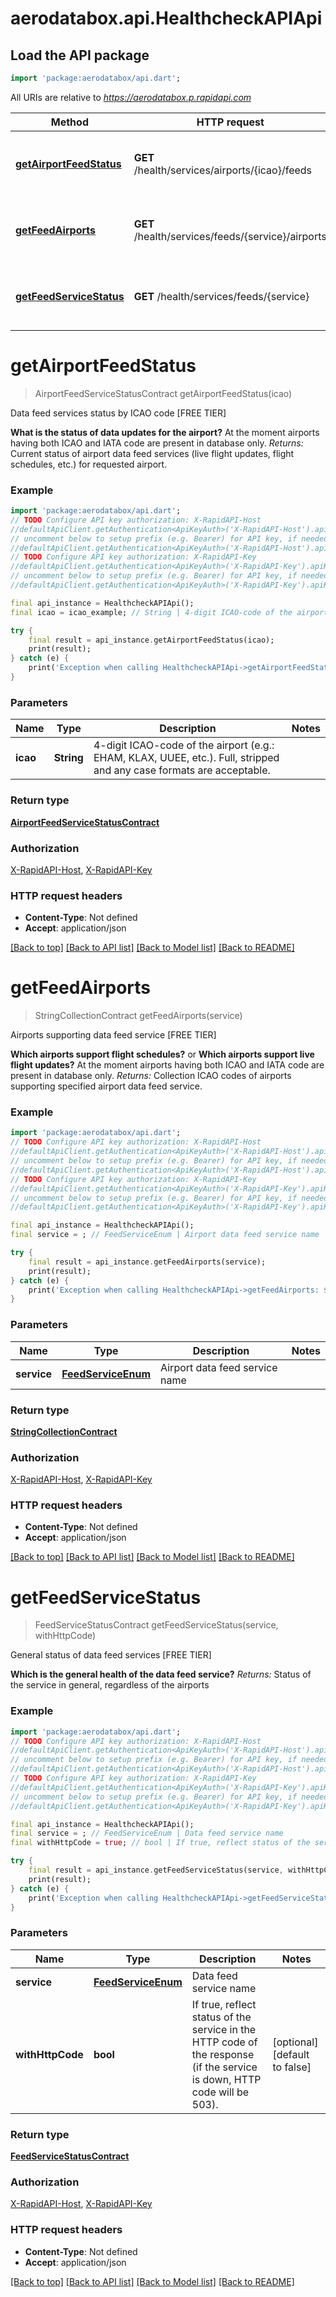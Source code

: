 # aerodatabox.api.HealthcheckAPIApi

## Load the API package
```dart
import 'package:aerodatabox/api.dart';
```

All URIs are relative to *https://aerodatabox.p.rapidapi.com*

Method | HTTP request | Description
------------- | ------------- | -------------
[**getAirportFeedStatus**](HealthcheckAPIApi.md#getairportfeedstatus) | **GET** /health/services/airports/{icao}/feeds | Data feed services status by ICAO code [FREE TIER]
[**getFeedAirports**](HealthcheckAPIApi.md#getfeedairports) | **GET** /health/services/feeds/{service}/airports | Airports supporting data feed service [FREE TIER]
[**getFeedServiceStatus**](HealthcheckAPIApi.md#getfeedservicestatus) | **GET** /health/services/feeds/{service} | General status of data feed services [FREE TIER]


# **getAirportFeedStatus**
> AirportFeedServiceStatusContract getAirportFeedStatus(icao)

Data feed services status by ICAO code [FREE TIER]

**What is the status of data updates for the airport?**    At the moment airports having both ICAO and IATA code are present in database only.    *Returns:* Current status of airport data feed services (live flight updates, flight schedules, etc.) for requested airport.

### Example
```dart
import 'package:aerodatabox/api.dart';
// TODO Configure API key authorization: X-RapidAPI-Host
//defaultApiClient.getAuthentication<ApiKeyAuth>('X-RapidAPI-Host').apiKey = 'YOUR_API_KEY';
// uncomment below to setup prefix (e.g. Bearer) for API key, if needed
//defaultApiClient.getAuthentication<ApiKeyAuth>('X-RapidAPI-Host').apiKeyPrefix = 'Bearer';
// TODO Configure API key authorization: X-RapidAPI-Key
//defaultApiClient.getAuthentication<ApiKeyAuth>('X-RapidAPI-Key').apiKey = 'YOUR_API_KEY';
// uncomment below to setup prefix (e.g. Bearer) for API key, if needed
//defaultApiClient.getAuthentication<ApiKeyAuth>('X-RapidAPI-Key').apiKeyPrefix = 'Bearer';

final api_instance = HealthcheckAPIApi();
final icao = icao_example; // String | 4-digit ICAO-code of the airport (e.g.: EHAM, KLAX, UUEE, etc.). Full, stripped and any case formats are acceptable.

try {
    final result = api_instance.getAirportFeedStatus(icao);
    print(result);
} catch (e) {
    print('Exception when calling HealthcheckAPIApi->getAirportFeedStatus: $e\n');
}
```

### Parameters

Name | Type | Description  | Notes
------------- | ------------- | ------------- | -------------
 **icao** | **String**| 4-digit ICAO-code of the airport (e.g.: EHAM, KLAX, UUEE, etc.). Full, stripped and any case formats are acceptable. | 

### Return type

[**AirportFeedServiceStatusContract**](AirportFeedServiceStatusContract.md)

### Authorization

[X-RapidAPI-Host](../README.md#X-RapidAPI-Host), [X-RapidAPI-Key](../README.md#X-RapidAPI-Key)

### HTTP request headers

 - **Content-Type**: Not defined
 - **Accept**: application/json

[[Back to top]](#) [[Back to API list]](../README.md#documentation-for-api-endpoints) [[Back to Model list]](../README.md#documentation-for-models) [[Back to README]](../README.md)

# **getFeedAirports**
> StringCollectionContract getFeedAirports(service)

Airports supporting data feed service [FREE TIER]

**Which airports support flight schedules?** or **Which airports support live flight updates?**     At the moment airports having both ICAO and IATA code are present in database only.     *Returns:* Collection ICAO codes of airports supporting specified airport data feed service.

### Example
```dart
import 'package:aerodatabox/api.dart';
// TODO Configure API key authorization: X-RapidAPI-Host
//defaultApiClient.getAuthentication<ApiKeyAuth>('X-RapidAPI-Host').apiKey = 'YOUR_API_KEY';
// uncomment below to setup prefix (e.g. Bearer) for API key, if needed
//defaultApiClient.getAuthentication<ApiKeyAuth>('X-RapidAPI-Host').apiKeyPrefix = 'Bearer';
// TODO Configure API key authorization: X-RapidAPI-Key
//defaultApiClient.getAuthentication<ApiKeyAuth>('X-RapidAPI-Key').apiKey = 'YOUR_API_KEY';
// uncomment below to setup prefix (e.g. Bearer) for API key, if needed
//defaultApiClient.getAuthentication<ApiKeyAuth>('X-RapidAPI-Key').apiKeyPrefix = 'Bearer';

final api_instance = HealthcheckAPIApi();
final service = ; // FeedServiceEnum | Airport data feed service name

try {
    final result = api_instance.getFeedAirports(service);
    print(result);
} catch (e) {
    print('Exception when calling HealthcheckAPIApi->getFeedAirports: $e\n');
}
```

### Parameters

Name | Type | Description  | Notes
------------- | ------------- | ------------- | -------------
 **service** | [**FeedServiceEnum**](.md)| Airport data feed service name | 

### Return type

[**StringCollectionContract**](StringCollectionContract.md)

### Authorization

[X-RapidAPI-Host](../README.md#X-RapidAPI-Host), [X-RapidAPI-Key](../README.md#X-RapidAPI-Key)

### HTTP request headers

 - **Content-Type**: Not defined
 - **Accept**: application/json

[[Back to top]](#) [[Back to API list]](../README.md#documentation-for-api-endpoints) [[Back to Model list]](../README.md#documentation-for-models) [[Back to README]](../README.md)

# **getFeedServiceStatus**
> FeedServiceStatusContract getFeedServiceStatus(service, withHttpCode)

General status of data feed services [FREE TIER]

**Which is the general health of the data feed service?**     *Returns:* Status of the service in general, regardless of the airports

### Example
```dart
import 'package:aerodatabox/api.dart';
// TODO Configure API key authorization: X-RapidAPI-Host
//defaultApiClient.getAuthentication<ApiKeyAuth>('X-RapidAPI-Host').apiKey = 'YOUR_API_KEY';
// uncomment below to setup prefix (e.g. Bearer) for API key, if needed
//defaultApiClient.getAuthentication<ApiKeyAuth>('X-RapidAPI-Host').apiKeyPrefix = 'Bearer';
// TODO Configure API key authorization: X-RapidAPI-Key
//defaultApiClient.getAuthentication<ApiKeyAuth>('X-RapidAPI-Key').apiKey = 'YOUR_API_KEY';
// uncomment below to setup prefix (e.g. Bearer) for API key, if needed
//defaultApiClient.getAuthentication<ApiKeyAuth>('X-RapidAPI-Key').apiKeyPrefix = 'Bearer';

final api_instance = HealthcheckAPIApi();
final service = ; // FeedServiceEnum | Data feed service name
final withHttpCode = true; // bool | If true, reflect status of the service in the HTTP code of the response (if the service is down, HTTP code will be 503).

try {
    final result = api_instance.getFeedServiceStatus(service, withHttpCode);
    print(result);
} catch (e) {
    print('Exception when calling HealthcheckAPIApi->getFeedServiceStatus: $e\n');
}
```

### Parameters

Name | Type | Description  | Notes
------------- | ------------- | ------------- | -------------
 **service** | [**FeedServiceEnum**](.md)| Data feed service name | 
 **withHttpCode** | **bool**| If true, reflect status of the service in the HTTP code of the response (if the service is down, HTTP code will be 503). | [optional] [default to false]

### Return type

[**FeedServiceStatusContract**](FeedServiceStatusContract.md)

### Authorization

[X-RapidAPI-Host](../README.md#X-RapidAPI-Host), [X-RapidAPI-Key](../README.md#X-RapidAPI-Key)

### HTTP request headers

 - **Content-Type**: Not defined
 - **Accept**: application/json

[[Back to top]](#) [[Back to API list]](../README.md#documentation-for-api-endpoints) [[Back to Model list]](../README.md#documentation-for-models) [[Back to README]](../README.md)

